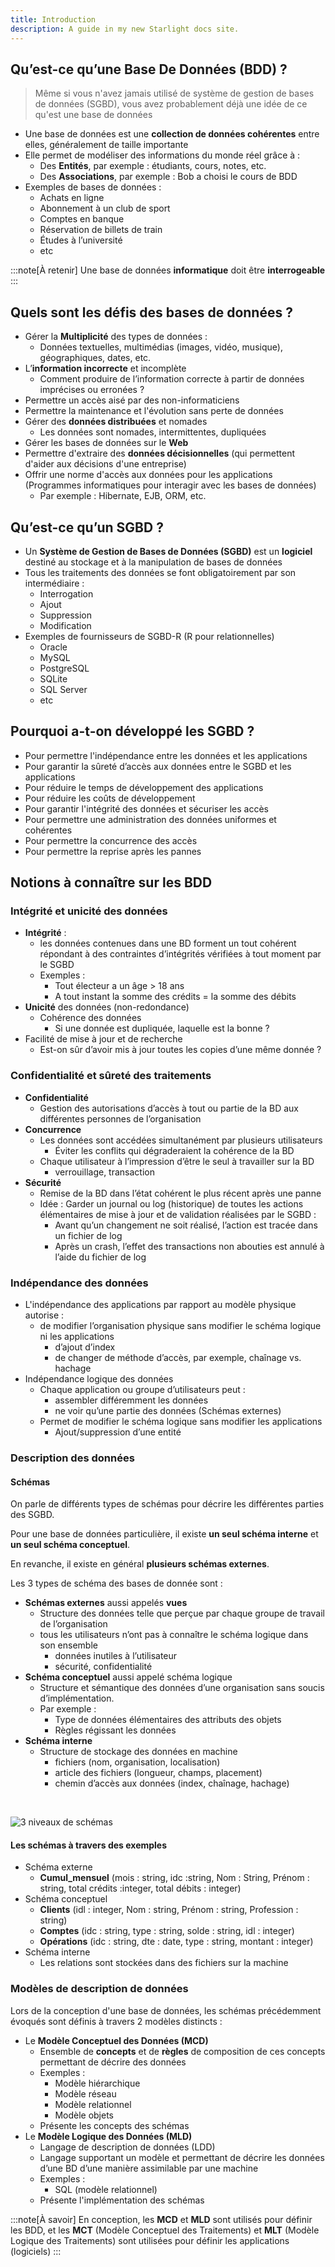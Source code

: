 ```yaml
---
title: Introduction
description: A guide in my new Starlight docs site.
---
```


<!-- <iframe src="https://docs.google.com/presentation/d/e/2PACX-1vRAH6-YtNH7DKH6jk127wotWXtNwiCuG8v1Zs0jIhqQoqQOvyFnzcD-mvQeJd-Uiy8KyV6ZZpPbkweL/embed?start=false&loop=false&delayms=3000" frameborder="0" width="960" height="569" allowfullscreen="true" mozallowfullscreen="true" webkitallowfullscreen="true" style="min-height:488px"></iframe> -->

## Qu’est-ce qu’une Base De Données (BDD) ?

> Même si vous n'avez jamais utilisé de système de gestion de bases de données (SGBD), vous avez probablement déjà une idée de ce qu'est une base de données 

- Une base de données est une **collection de données cohérentes** entre elles, généralement de taille importante
- Elle permet de modéliser des informations du monde réel grâce à :
  - Des **Entités**, par exemple : étudiants, cours, notes, etc.
  - Des **Associations**, par exemple : Bob a choisi le cours de BDD
- Exemples de bases de données :
  - Achats en ligne
  - Abonnement à un club de sport
  - Comptes en banque
  - Réservation de billets de train
  - Études à l’université
  - etc

:::note[À retenir]
Une base de données **informatique** doit être **interrogeable**
:::

## Quels sont les défis des bases de données ?

- Gérer la **Multiplicité** des types de données :
  - Données textuelles, multimédias (images, vidéo, musique), géographiques, dates, etc.
- L’**information incorrecte** et incomplète
  - Comment produire de l’information correcte à partir de données imprécises ou erronées ?
- Permettre un accès aisé par des non-informaticiens
- Permettre la maintenance et l'évolution sans perte de données
- Gérer des  **données distribuées** et nomades
  - Les données sont nomades, intermittentes, dupliquées
- Gérer les bases de données sur le **Web**
- Permettre d'extraire des **données décisionnelles** (qui permettent d'aider aux décisions d'une entreprise)
- Offrir une norme d'accès aux données pour les applications (Programmes informatiques pour interagir avec les bases de données)
  - Par exemple : Hibernate, EJB, ORM, etc.

## Qu’est-ce qu’un SGBD ?

- Un **Système de Gestion de Bases de Données (SGBD)** est un **logiciel** destiné au stockage et à la manipulation de bases de données
- Tous les traitements des données se font obligatoirement par son intermédiaire :
  - Interrogation
  - Ajout
  - Suppression
  - Modification
- Exemples de fournisseurs de SGBD-R (R pour relationnelles)
  - Oracle
  - MySQL
  - PostgreSQL
  - SQLite
  - SQL Server
  - etc

## Pourquoi a-t-on développé les SGBD ?

- Pour permettre l'indépendance entre les données et les applications
- Pour garantir la sûreté d’accès aux données entre le SGBD et les applications
- Pour réduire le temps de développement des applications
- Pour réduire les coûts de développement
- Pour garantir l'intégrité des données et sécuriser les accès
- Pour permettre une administration des données uniformes et cohérentes
- Pour permettre la concurrence des accès
- Pour permettre la reprise après les pannes

## Notions à connaître sur les BDD

### Intégrité et unicité des données

- **Intégrité** :
  - les données contenues dans une BD forment un tout cohérent répondant à des contraintes d’intégrités vérifiées à tout moment par le SGBD
  - Exemples :
    - Tout électeur a un âge > 18 ans
    - A tout instant la somme des crédits = la somme des débits
- **Unicité** des données (non-redondance)
  - Cohérence des données
    - Si une donnée est dupliquée, laquelle est la bonne ?
- Facilité de mise à jour et de recherche
  - Est-on sûr d’avoir mis à jour toutes les copies d’une même donnée ?

### Confidentialité et sûreté des traitements

- **Confidentialité**
  - Gestion des autorisations d’accès à tout ou partie de la BD aux différentes personnes de l’organisation
- **Concurrence**
  - Les données sont accédées simultanément par plusieurs utilisateurs
    - Éviter les conflits qui dégraderaient la cohérence de la BD
  - Chaque utilisateur à l’impression d’être le seul à travailler sur la BD
    - verrouillage, transaction
- **Sécurité**
  - Remise de la BD dans l’état cohérent le plus récent après une panne
  - Idée : Garder un journal ou log (historique) de toutes les actions élémentaires de mise à jour et de validation réalisées par le SGBD :
    - Avant qu’un changement ne soit réalisé, l’action est tracée dans un fichier de log
    - Après un crash, l’effet des transactions non abouties est annulé à l’aide du fichier de log

### Indépendance des données

- L'indépendance des applications par rapport au modèle physique autorise :
  - de modifier l’organisation physique sans modifier le schéma logique ni les applications
    - d’ajout d’index
    - de changer de méthode d’accès, par exemple, chaînage vs. hachage
- Indépendance logique des données
  - Chaque application ou groupe d’utilisateurs peut :
    - assembler différemment les données
    - ne voir qu’une partie des données (Schémas externes)
  - Permet de modifier le schéma logique sans modifier les applications
    - Ajout/suppression d’une entité

### Description des données

#### Schémas

On parle de différents types de schémas pour décrire les différentes parties des SGBD.

Pour une base de données particulière, il existe **un seul schéma interne** et **un seul schéma conceptuel**. 

En revanche, il existe en général **plusieurs schémas externes**.

Les 3 types de schéma des bases de donnée sont :

- **Schémas externes** aussi appelés **vues**
  - Structure des données telle que perçue par chaque groupe de travail de l’organisation
  - tous les utilisateurs n’ont pas à connaître le schéma logique dans son ensemble
    - données inutiles à l’utilisateur
    - sécurité, confidentialité
- **Schéma conceptuel** aussi appelé schéma logique
  - Structure et sémantique des données d’une organisation sans soucis d’implémentation.
  - Par exemple :
    - Type de données élémentaires des attributs des objets
    - Règles régissant les données
- **Schéma interne**
  - Structure de stockage des données en machine
    - fichiers (nom, organisation, localisation)
    - article des fichiers (longueur, champs, placement)
    - chemin d’accès aux données (index, chaînage, hachage)

<br/>

![3 niveaux de schémas](01-introduction-01-3-niveaux-de-schemas.jpg)


#### Les schémas à travers des exemples

- Schéma externe
  - **Cumul_mensuel** (mois : string, idc :string, Nom : String, Prénom : string, total crédits :integer, total débits : integer)
- Schéma conceptuel
  - **Clients** (idl : integer, Nom : string, Prénom : string, Profession : string)
  - **Comptes** (idc : string, type : string, solde : string, idl : integer)
  - **Opérations** (idc : string, dte : date, type : string, montant : integer)
- Schéma interne
  - Les relations sont stockées dans des fichiers sur la machine

### Modèles de description de données

Lors de la conception d'une base de données, les schémas précédemment évoqués sont définis à travers 2 modèles distincts :

* Le **Modèle Conceptuel des Données (MCD)**
    * Ensemble de **concepts** et de **règles** de composition de ces concepts permettant de décrire des données
    * Exemples :
        * Modèle hiérarchique
        * Modèle réseau
        * Modèle relationnel
        * Modèle objets
    * Présente les concepts des schémas
* Le **Modèle Logique des Données (MLD)**
    * Langage de description de données (LDD)
    * Langage supportant un modèle et permettant de décrire les données d’une BD d’une manière assimilable par une machine
    * Exemples :
        * SQL (modèle relationnel)
    * Présente l'implémentation des schémas

:::note[À savoir]
En conception, les **MCD** et **MLD** sont utilisés pour définir les BDD, et les **MCT** (Modèle Conceptuel des Traitements) et **MLT** (Modèle Logique des Traitements) sont utilisées pour définir les applications (logiciels)
:::